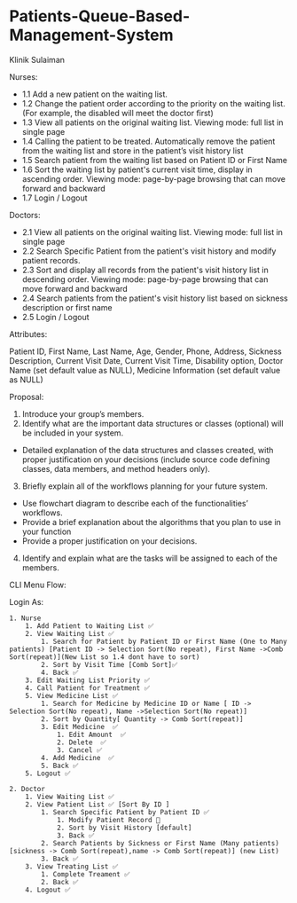 # Patients-Queue-Based-Management-System

Klinik Sulaiman

Nurses:
  - 1.1 Add a new patient on the waiting list.
  - 1.2 Change the patient order according to the priority on the waiting list. (For example, the disabled will meet the doctor first)
  - 1.3 View all patients on the original waiting list. Viewing mode: full list in single page
  - 1.4 Calling the patient to be treated. Automatically remove the patient from the waiting list and store in the patient’s visit history list
  - 1.5 Search patient from the waiting list based on Patient ID or First Name
  - 1.6 Sort the waiting list by patient's current visit time, display in ascending order. Viewing mode: page-by-page browsing that can move forward and backward
  - 1.7 Login / Logout

Doctors:
  - 2.1 View all patients on the original waiting list. Viewing mode: full list in single page
  - 2.2 Search Specific Patient from the patient's visit history and modify patient records.
  - 2.3 Sort and display all records from the patient's visit history list in descending order. Viewing mode: page-by-page browsing that can move forward and backward
  - 2.4 Search patients from the patient's visit history list based on sickness description or first name
  - 2.5 Login / Logout

Attributes:

Patient ID, First Name, Last Name, Age, Gender, Phone, Address, Sickness Description, Current Visit Date, Current Visit Time, Disability option, Doctor Name (set default value as NULL), Medicine Information (set default value as NULL)

Proposal:

  1. Introduce your group’s members.
  2. Identify what are the important data structures or classes (optional) will be included in your system.
  - Detailed explanation of the data structures and classes created, with proper justification on your decisions (include source code defining classes, data members, and method headers only).
  3. Briefly explain all of the workflows planning for your future system.
  - Use flowchart diagram to describe each of the functionalities’ workflows.
  - Provide a brief explanation about the algorithms that you plan to use in your function
  - Provide a proper justification on your decisions.
  4. Identify and explain what are the tasks will be assigned to each of the members.

CLI Menu Flow:

Login As:

	1. Nurse
		1. Add Patient to Waiting List ✅
		2. View Waiting List ✅
			1. Search for Patient by Patient ID or First Name (One to Many patients) [Patient ID -> Selection Sort(No repeat), First Name ->Comb Sort(repeat)](New List so 1.4 dont have to sort)
			2. Sort by Visit Time [Comb Sort]✅
			4. Back ✅
		3. Edit Waiting List Priority ✅
		4. Call Patient for Treatment ✅
		5. View Medicine List ✅
			1. Search for Medicine by Medicine ID or Name [ ID -> Selection Sort(No repeat), Name ->Selection Sort(No repeat)]
			2. Sort by Quantity[ Quantity -> Comb Sort(repeat)]
			3. Edit Medicine  ✅
				1. Edit Amount  ✅
				2. Delete  ✅
				3. Cancel ✅
			4. Add Medicine  ✅
			5. Back ✅
		5. Logout ✅

	2. Doctor
		1. View Waiting List ✅
		2. View Patient List ✅ [Sort By ID ]
			1. Search Specific Patient by Patient ID ✅
				1. Modify Patient Record 📝
				2. Sort by Visit History [default]
				3. Back ✅
			2. Search Patients by Sickness or First Name (Many patients) [sickness -> Comb Sort(repeat),name -> Comb Sort(repeat)] (new List)
			3. Back ✅
		3. View Treating List ✅
			1. Complete Treament ✅
			2. Back ✅
		4. Logout ✅
